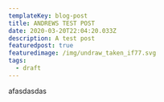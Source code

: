 ```yaml
---
templateKey: blog-post
title: ANDREWS TEST POST
date: 2020-03-20T22:04:20.033Z
description: A test post
featuredpost: true
featuredimage: /img/undraw_taken_if77.svg
tags:
  - draft
---
```

afasdasdas